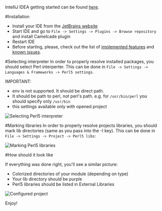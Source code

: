 IntelliJ IDEA getting started can be found [here](https://github.com/hurricup/Perl5-IDEA/wiki/Getting-started:-IntelliJ-IDEA).

#Installation
* Install your IDE from the [JetBrains website](https://www.jetbrains.com/)
* Start IDE and go to `File -> Settings -> Plugins -> Browse repository` and install Camelcade plugin
* Restart IDE
* Before starting, please, check out the list of [implemented features](https://github.com/hurricup/Perl5-IDEA/wiki/Implemented-features) and [known issues](https://github.com/hurricup/Perl5-IDEA/wiki/Known-issues).

#Selecting interpreter
In order to properly resolve installed packages, you should select Perl interperter. This can be done in `File -> Settings -> Languages & Frameworks -> Perl5 settings`. 

IMPORTANT: 
* env is not supported. It should be direct path.
* It should be path to perl, not perl's path. e.g. for `/usr/bin/perl` you should specify only `/usr/bin`
* this settings available only with opened project

![Selecting Perl5 interpreter](https://github.com/hurricup/Perl5-IDEA/blob/master/images/gettingstarted_microide/selectinterpreter.png)

#Marking libraries
In order to properly resolve projects libraries, you should mark lib directories (same as you pass into the -I key). This can be done in `File -> Settings -> Project -> Perl5 libs`:

![Marking Perl5 libraries](https://github.com/hurricup/Perl5-IDEA/blob/master/images/gettingstarted_microide/marklibraries.png)

#How should it look like

If everything was done right, you'll see a similar picture:
* Colorized directories of your module (depending on type)
* Your lib directory should be purple
* Perl5 libraries should be listed in External Libraries

![Configured project](https://github.com/hurricup/Perl5-IDEA/blob/master/images/gettingstarted_microide/finalstep.png)

Enjoy!